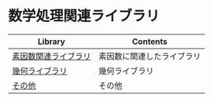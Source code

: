 # 数学処理関連ライブラリ

|  Library  |  Contents  |
| ---- | ---- | 
|  [素因数関連ライブラリ](https://github.com/Nishikubo-Masato/AtCoder-Library/tree/main/Mathematics/Prime)  |  素因数に関連したライブラリ  |
|  [幾何ライブラリ](https://github.com/Nishikubo-Masato/AtCoder-Library/tree/main/Mathematics/geometry)  |  幾何ライブラリ  |
|  [その他](https://github.com/Nishikubo-Masato/AtCoder-Library/tree/main/Mathematics/others)  |  その他  |
